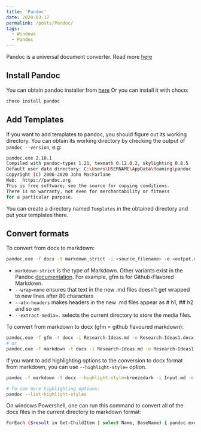 ```yaml
---
title: 'Pandoc'
date: 2020-03-17
permalink: /posts/Pandoc/
tags:
  - Windows
  - Pandoc
--- 
```


Pandoc is a universal document converter. Read more [here](https://pandoc.org/index.html)

## Install Pandoc

You can obtain pandoc installer from [here](https://pandoc.org/installing.html)
Or you can install it with choco:

```bash
choco install pandoc
```

## Add Templates

If you want to add templates to pandoc, you should figure out its working directory. You can obtain its working directory by checking the output of `pandoc --version`, e.g:

```bash
pandoc.exe 2.10.1
Compiled with pandoc-types 1.21, texmath 0.12.0.2, skylighting 0.8.5
Default user data directory: C:\Users\USERNAME\AppData\Roaming\pandoc
Copyright (C) 2006-2020 John MacFarlane
Web:  https://pandoc.org
This is free software; see the source for copying conditions.
There is no warranty, not even for merchantability or fitness
for a particular purpose.
```

You can create a directory named `Templates` in the obtained directory and put your templates there.

## Convert formats

To convert from docx to markdown:

```bash
pandoc.exe -f docx -t markdown_strict -i <source_filename> -o <output.md> --wrap=none --atx-headers --extract-media=.
```

- `markdown-strict` is the type of Markdown. Other variants exist in the Pandoc [documentation](https://pandoc.org/MANUAL.html#markdown-variants). For example, gfm is for Github-Flavored Markdown.
- `--wrap=none` ensures that text in the new .md files doesn't get wrapped to new lines after 80 characters
- `--atx-headers` makes headers in the new .md files appear as # h1, ## h2 and so on
- `--extract-media=.` selects the current directory to store the media files.

To convert from markdown to docx (gfm = github flavoured markdown):

```bash
pandoc.exe -f gfm -t docx -i Research-Ideas.md -o Research-Ideas1.docx
# or 
pandoc.exe -f markdown -t docx -i Research-Ideas.md -o Research-Ideas1.docx
```

If you want to add highlighting options to the conversion to docx format from markdown, you can use `--highlight-style=` option.

```bash
pandoc -f markdown -t docx --highlight-style=breezedark -i Input.md -o Output.md

# To see more highlighting options:
pandoc --list-highlight-styles
```

On windows Powershell, one can run this command to convert all of the docx files in the current directory to markdown format:

```bash
ForEach ($result in Get-ChildItem | select Name, BaseName) { pandoc.exe -f docx -t markdown_strict -i $result.Name -o "$($result.BaseName).md" --wrap=none --atx-headers --extract-media=. }
```
